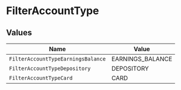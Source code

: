 # FilterAccountType


## Values

| Name                               | Value                              |
| ---------------------------------- | ---------------------------------- |
| `FilterAccountTypeEarningsBalance` | EARNINGS_BALANCE                   |
| `FilterAccountTypeDepository`      | DEPOSITORY                         |
| `FilterAccountTypeCard`            | CARD                               |